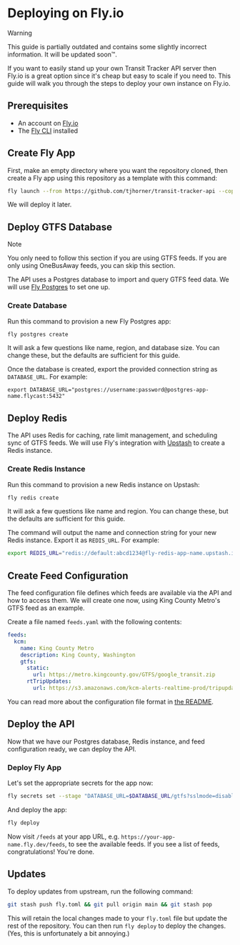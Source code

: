 # Deploying on Fly.io

> [!WARNING]  
> This guide is partially outdated and contains some slightly incorrect information. It will be updated soon™.

If you want to easily stand up your own Transit Tracker API server then Fly.io is a great option since it's cheap but easy to scale if you need to. This guide will walk you through the steps to deploy your own instance on Fly.io.

## Prerequisites

- An account on [Fly.io](https://fly.io/)
- The [Fly CLI](https://fly.io/docs/getting-started/installing-flyctl/) installed

## Create Fly App

First, make an empty directory where you want the repository cloned, then create a Fly app using this repository as a template with this command:

```bash
fly launch --from https://github.com/tjhorner/transit-tracker-api --copy-config --no-db --no-redis --no-deploy
```

We will deploy it later.

## Deploy GTFS Database

> [!NOTE]  
> You only need to follow this section if you are using GTFS feeds. If you are only using OneBusAway feeds, you can skip this section.

The API uses a Postgres database to import and query GTFS feed data. We will use [Fly Postgres](https://fly.io/docs/postgres/) to set one up.

### Create Database

Run this command to provision a new Fly Postgres app:

```bash
fly postgres create
```

It will ask a few questions like name, region, and database size. You can change these, but the defaults are sufficient for this guide.

Once the database is created, export the provided connection string as `DATABASE_URL`. For example:

```shell
export DATABASE_URL="postgres://username:password@postgres-app-name.flycast:5432"
```

## Deploy Redis

The API uses Redis for caching, rate limit management, and scheduling sync of GTFS feeds. We will use Fly's integration with [Upstash](https://fly.io/docs/upstash/redis/) to create a Redis instance.

### Create Redis Instance

Run this command to provision a new Redis instance on Upstash:

```bash
fly redis create
```

It will ask a few questions like name and region. You can change these, but the defaults are sufficient for this guide.

The command will output the name and connection string for your new Redis instance. Export it as `REDIS_URL`. For example:

```bash
export REDIS_URL="redis://default:abcd1234@fly-redis-app-name.upstash.io:6379"
```

## Create Feed Configuration

The feed configuration file defines which feeds are available via the API and how to access them. We will create one now, using King County Metro's GTFS feed as an example.

Create a file named `feeds.yaml` with the following contents:

```yaml
feeds:
  kcm:
    name: King County Metro
    description: King County, Washington
    gtfs:
      static:
        url: https://metro.kingcounty.gov/GTFS/google_transit.zip
      rtTripUpdates:
        url: https://s3.amazonaws.com/kcm-alerts-realtime-prod/tripupdates.pb
```

You can read more about the configuration file format in [the README](./README.md#feed-configuration).

## Deploy the API

Now that we have our Postgres database, Redis instance, and feed configuration ready, we can deploy the API.

### Deploy Fly App

Let's set the appropriate secrets for the app now:

```bash
fly secrets set --stage "DATABASE_URL=$DATABASE_URL/gtfs?sslmode=disable" "REDIS_URL=$REDIS_URL/?family=6" "FEEDS_CONFIG=$(cat feeds.yaml)"
```

And deploy the app:

```bash
fly deploy
```

Now visit `/feeds` at your app URL, e.g. `https://your-app-name.fly.dev/feeds`, to see the available feeds. If you see a list of feeds, congratulations! You're done.

## Updates

To deploy updates from upstream, run the following command:

```bash
git stash push fly.toml && git pull origin main && git stash pop
```

This will retain the local changes made to your `fly.toml` file but update the rest of the repository. You can then run `fly deploy` to deploy the changes. (Yes, this is unfortunately a bit annoying.)
